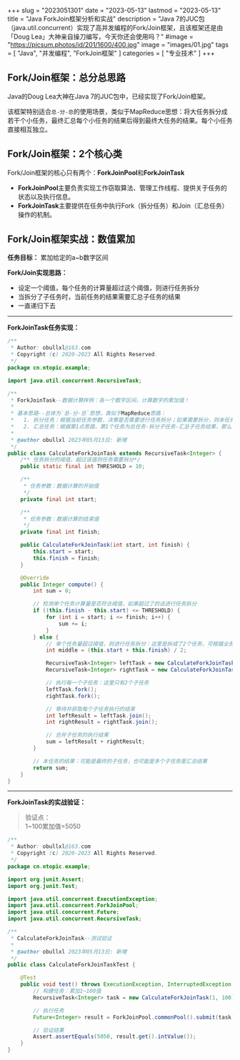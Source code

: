 +++
slug = "2023051301"
date = "2023-05-13"
lastmod = "2023-05-13"
title = "Java ForkJoin框架分析和实战"
description = "Java 7的JUC包（java.util.concurrent）实现了高并发编程的Fork/Join框架，且该框架还是由「Doug Lea」大神亲自操刀编写，今天你还会使用吗？"
#image = "https://picsum.photos/id/201/1600/400.jpg"
image = "images/01.jpg"
tags = [ "Java", "并发编程", "ForkJoin框架" ]
categories = [ "专业技术" ]
+++

## Fork/Join框架：总分总思路
Java的Doug Lea大神在Java 7的JUC包中，已经实现了Fork/Join框架。

该框架特别适合`总-分-总`的使用场景，类似于MapReduce思想：将大任务拆分成若干个小任务，最终汇总每个小任务的结果后得到最终大任务的结果。每个小任务直接相互独立。

## Fork/Join框架：2个核心类
Fork/Join框架的核心只有两个：**ForkJoinPool**和**ForkJoinTask**

* **ForkJoinPool**主要负责实现工作窃取算法、管理工作线程、提供关于任务的状态以及执行信息。
* **ForkJoinTask**主要提供在任务中执行Fork（拆分任务）和Join（汇总任务）操作的机制。

## Fork/Join框架实战：数值累加
**任务目标：** 累加给定的a~b数字区间

**Fork/Join实现思路：**
* 设定一个阈值，每个任务的计算量超过这个阈值，则进行任务拆分
* 当拆分了子任务时，当前任务的结果需要汇总子任务的结果
* 一直递归下去

***

**ForkJoinTask任务实现：**
```java
/**
 * Author: obullxl@163.com
 * Copyright (c) 2020-2023 All Rights Reserved.
 */
package cn.ntopic.example;

import java.util.concurrent.RecursiveTask;

/**
 * ForkJoinTask--数据计算样例：各一个数字区间，计算数字的累加值！
 *
 * 基本思路--总体为`总-分-总`思想，类似于MapReduce思路：
 *   1. 拆分任务：根据当前任务参数，决策是否需要进行任务拆分；如果需要拆分，则本任务的结果为所有拆分任务的汇总
 *   2. 汇总任务：根据第1点思路，第1个任务为总任务-拆分子任务-汇总子任务结果，那么第1个任务的值就是最终的值
 *
 * @author obullxl 2023年05月13日: 新增
 */
public class CalculateForkJoinTask extends RecursiveTask<Integer> {
    /** 任务拆分的阈值，超过该值则任务需要拆分*/
    public static final int THRESHOLD = 10;

    /**
     * 任务参数：数据计算的开始值
     */
    private final int start;

    /**
     * 任务参数：数据计算的结束值
     */
    private final int finish;

    public CalculateForkJoinTask(int start, int finish) {
        this.start = start;
        this.finish = finish;
    }

    @Override
    public Integer compute() {
        int sum = 0;

        // 检测单个任务计算量是否符合阈值，如果超过了的话进行任务拆分
        if ((this.finish - this.start) <= THRESHOLD) {
            for (int i = start; i <= finish; i++) {
                sum += i;
            }
        } else {
            // 单个任务量超过阈值，则进行任务拆分：这里是拆成了2个任务，可根据业务实际情况拆出多个任务
            int middle = (this.start + this.finish) / 2;

            RecursiveTask<Integer> leftTask = new CalculateForkJoinTask(this.start, middle);
            RecursiveTask<Integer> rightTask = new CalculateForkJoinTask(middle + 1, this.finish);

            // 执行每一个子任务：这里只有2个子任务
            leftTask.fork();
            rightTask.fork();

            // 等待并获取每个子任务执行的结束
            int leftResult = leftTask.join();
            int rightResult = rightTask.join();

            // 合并子任务的执行结果
            sum = leftResult + rightResult;
        }

        // 本任务的结果：可能是最终的子任务，也可能是多个子任务是汇总结果
        return sum;
    }
}
```
***
**ForkJoinTask的实战验证：**
> 验证点：<br/>
> 1~100累加值=5050
```java
/**
 * Author: obullxl@163.com
 * Copyright (c) 2020-2023 All Rights Reserved.
 */
package cn.ntopic.example;

import org.junit.Assert;
import org.junit.Test;

import java.util.concurrent.ExecutionException;
import java.util.concurrent.ForkJoinPool;
import java.util.concurrent.Future;
import java.util.concurrent.RecursiveTask;

/**
 * CalculateForkJoinTask--测试验证
 *
 * @author obullxl 2023年05月13日: 新增
 */
public class CalculateForkJoinTaskTest {

    @Test
    public void test() throws ExecutionException, InterruptedException {
        // 构建任务：累加1~100值
        RecursiveTask<Integer> task = new CalculateForkJoinTask(1, 100);

        // 执行任务
        Future<Integer> result = ForkJoinPool.commonPool().submit(task);

        // 验证结果
        Assert.assertEquals(5050, result.get().intValue());
    }
}
```